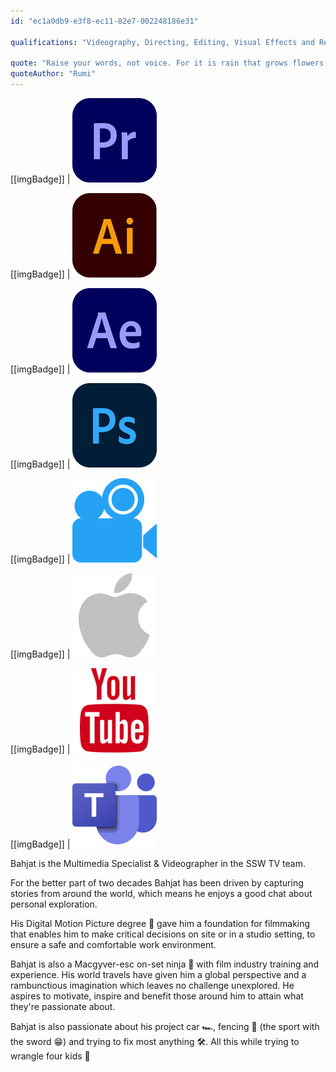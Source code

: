 ```yaml
---
id: "ec1a0db9-e3f8-ec11-82e7-002248186e31"

qualifications: "Videography, Directing, Editing, Visual Effects and Repair"

quote: "Raise your words, not voice. For it is rain that grows flowers, and not the thunder."
quoteAuthor: "Rumi"
---
```


[[imgBadge]]
| ![](../badges/Designer-adobe-premiere.png)

[[imgBadge]]
| ![](../badges/Designer-adobe-illustrator.png)

[[imgBadge]]
| ![](../badges/Designer-adobe-aftereffects.png)

[[imgBadge]]
| ![](../badges/Designer-adobe-photoshop.png)

[[imgBadge]]
| ![](../badges/Designer-camera.png)

[[imgBadge]]
| ![](../badges/Designer-mobile-ios.png)

[[imgBadge]]
| ![](../badges/Designer-youtube.png)

[[imgBadge]]
| ![](../badges/Business-microsoft-office365-teams.png)

Bahjat is the Multimedia Specialist & Videographer in the SSW TV team.

For the better part of two decades Bahjat has been driven by capturing stories from around the world, which means he enjoys a good chat about personal exploration. 

His Digital Motion Picture degree 🎥 gave him a foundation for filmmaking that enables him to make critical decisions on site or in a studio setting, to ensure a safe and comfortable work environment.

Bahjat is also a Macgyver-esc on-set ninja 🥷 with film industry training and experience. His world travels have given him a global perspective and a rambunctious imagination which leaves no challenge unexplored. He aspires to motivate, inspire and benefit those around him to attain what they're passionate about.

Bahjat is also passionate about his project car 🏎️, fencing 🤺 (the sport with the sword 😁) and trying to fix most anything 🛠️. All this while trying to wrangle four kids 🤪
